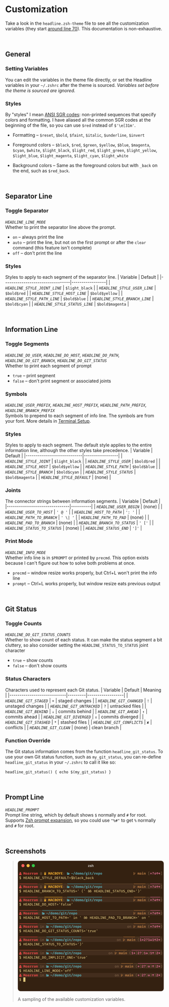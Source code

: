 # Customization
Take a look in the `headline.zsh-theme` file to see all the customization variables (they start [around line 70](../headline.zsh-theme#L70)). This documentation is non-exhaustive.

<br>


## General
### Setting Variables
You can edit the variables in the theme file directly, or set the Headline variables in your `~/.zshrc` after the theme is sourced. *Variables set before the theme is sourced are ignored.*

### Styles
By "styles" I mean [ANSI SGR codes](https://en.wikipedia.org/wiki/ANSI_escape_code#SGR_(Select_Graphic_Rendition)_parameters): non-printed sequences that specify colors and formatting. I have aliased all the common SGR codes at the beginning of the file, so you can use `$red` instead of `$'\e[31m'`.

* Formatting – `$reset`, `$bold`, `$faint`, `$italic`, `$underline`, `$invert`

* Foreground colors – `$black`, `$red`, `$green`, `$yellow`, `$blue`, `$magenta`, `$cyan`, `$white`, `$light_black`, `$light_red`, `$light_green`, `$light_yellow`, `$light_blue`, `$light_magenta`, `$light_cyan`, `$light_white`

* Background colors – Same as the foreground colors but with `_back` on the end, such as `$red_back`.

<br>


## Separator Line
### Toggle Separator
*`HEADLINE_LINE_MODE`*  
Whether to print the separator line above the prompt.
* `on` – always print the line
* `auto` – print the line, but not on the first prompt or after the `clear` command (this feature isn't complete)
* `off` – don't print the line

### Styles
Styles to apply to each segment of the separator line.
| Variable                        | Default         |
|---------------------------------|-----------------|
| *`HEADLINE_STYLE_JOINT_LINE`*   | `$light_black`  |
| *`HEADLINE_STYLE_USER_LINE`*    | `$bold$red`     |
| *`HEADLINE_STYLE_HOST_LINE`*    | `$bold$yellow`  |
| *`HEADLINE_STYLE_PATH_LINE`*    | `$bold$blue`    |
| *`HEADLINE_STYLE_BRANCH_LINE`*  | `$bold$cyan`    |
| *`HEADLINE_STYLE_STATUS_LINE`*  | `$bold$magenta` |

<br>


## Information Line
### Toggle Segments
*`HEADLINE_DO_USER`, `HEADLINE_DO_HOST`, `HEADLINE_DO_PATH`, `HEADLINE_DO_GIT_BRANCH`, `HEADLINE_DO_GIT_STATUS`*  
Whether to print each segment of prompt
* `true` – print segment
* `false` – don't print segment or associated joints

### Symbols
*`HEADLINE_USER_PREFIX`, `HEADLINE_HOST_PREFIX`, `HEADLINE_PATH_PREFIX`, `HEADLINE_BRANCH_PREFIX`*  
Symbols to prepend to each segment of info line. The symbols are from your font. More details in [Terminal Setup](Terminal-Setup.md).

### Styles
Styles to apply to each segment. The default style applies to the entire information line, although the other styles take precedence.
| Variable                   | Default         |
|----------------------------|-----------------|
| *`HEADLINE_STYLE_JOINT`*   | `$light_black`  |
| *`HEADLINE_STYLE_USER`*    | `$bold$red`     |
| *`HEADLINE_STYLE_HOST`*    | `$bold$yellow`  |
| *`HEADLINE_STYLE_PATH`*    | `$bold$blue`    |
| *`HEADLINE_STYLE_BRANCH`*  | `$bold$cyan`    |
| *`HEADLINE_STYLE_STATUS`*  | `$bold$magenta` |
| *`HEADLINE_STYLE_DEFAULT`* | (none)          |

### Joints
The connector strings between information segments.
| Variable                      | Default  |
|-------------------------------|----------|
| *`HEADLINE_USER_BEGIN`*       | (none)   |
| *`HEADLINE_USER_TO_HOST`*     | `' @ '`  |
| *`HEADLINE_HOST_TO_PATH`*     | `': '`   |
| *`HEADLINE_PATH_TO_BRANCH`*   | `' \| '` |
| *`HEADLINE_PATH_TO_PAD`*      | (none)   |
| *`HEADLINE_PAD_TO_BRANCH`*    | (none)   |
| *`HEADLINE_BRANCH_TO_STATUS`* | `' ['`   |
| *`HEADLINE_STATUS_TO_STATUS`* | (none)   |
| *`HEADLINE_STATUS_END`*       | `']'`    |

### Print Mode
*`HEADLINE_INFO_MODE`*  
Whether info line is in `$PROMPT` or printed by `precmd`. This option exists because I can't figure out how to solve both problems at once.
* `precmd` – window resize works properly, but Ctrl+L won't print the info line
* `prompt` – Ctrl+L works properly, but window resize eats previous output

<br>


## Git Status
### Toggle Counts
*`HEADLINE_DO_GIT_STATUS_COUNTS`*  
Whether to show count of each status. It can make the status segment a bit cluttery, so also consider setting the `HEADLINE_STATUS_TO_STATUS` joint character
* `true` – show counts
* `false` – don't show counts

### Status Characters
Characters used to represent each Git status.
| Variable                   | Default | Meaning          |
|----------------------------|---------|------------------|
| *`HEADLINE_GIT_STAGED`*    | `+`     | staged changes   |
| *`HEADLINE_GIT_CHANGED`*   | `!`     | unstaged changes |
| *`HEADLINE_GIT_UNTRACKED`* | `?`     | untracked files  |
| *`HEADLINE_GIT_BEHIND`*    | `↓`     | commits behind   |
| *`HEADLINE_GIT_AHEAD`*     | `↑`     | commits ahead    |
| *`HEADLINE_GIT_DIVERGED`*  | `↕`     | commits diverged |
| *`HEADLINE_GIT_STASHED`*   | `*`     | stashed files    |
| *`HEADLINE_GIT_CONFLICTS`* | `✘`     | conflicts        |
| *`HEADLINE_GIT_CLEAN`*     | (none)  | clean branch     |

### Function Override
The Git status information comes from the function `headline_git_status`. To use your own Git status function, such as `my_git_status`, you can re-define `headline_git_status` in your `~/.zshrc` to call it like so:
```
headline_git_status() { echo $(my_git_status) }
```

<br>


## Prompt Line
*`HEADLINE_PROMPT`*  
Prompt line string, which by default shows `$` normally and `#` for root. Supports [Zsh prompt expansion](https://zsh.sourceforge.io/Doc/Release/Prompt-Expansion.html), so you could use `"%#"` to get `%` normally and `#` for root.

<br>

## Screenshots
> <img src="https://raw.githubusercontent.com/moarram/headline/assets/images/customization_demo.png" width="600"/>
>
> A sampling of the available customization variables.